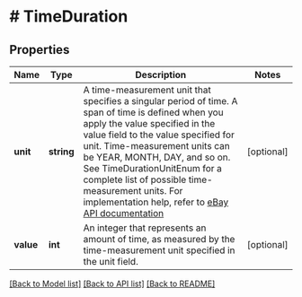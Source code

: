 # # TimeDuration

## Properties

Name | Type | Description | Notes
------------ | ------------- | ------------- | -------------
**unit** | **string** | A time-measurement unit that specifies a singular period of time. A span of time is defined when you apply the value specified in the value field to the value specified for unit. Time-measurement units can be YEAR, MONTH, DAY, and so on. See TimeDurationUnitEnum for a complete list of possible time-measurement units. For implementation help, refer to <a href='https://developer.ebay.com/api-docs/sell/account/types/ba:TimeDurationUnitEnum'>eBay API documentation</a> | [optional]
**value** | **int** | An integer that represents an amount of time, as measured by the time-measurement unit specified in the unit field. | [optional]

[[Back to Model list]](../../README.md#models) [[Back to API list]](../../README.md#endpoints) [[Back to README]](../../README.md)
